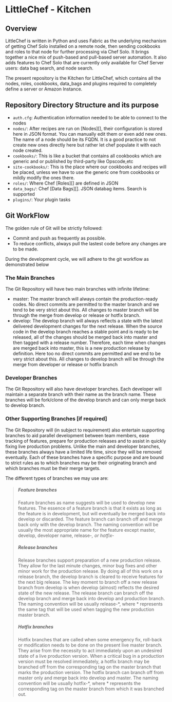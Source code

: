 # LittleChef - Kitchen

## Overview

LittleChef is written in Python and uses Fabric as the underlying mechanism of getting Chef Solo installed on a remote node,
then sending cookbooks and roles to that node for further processing via Chef Solo. It brings together a nice mix of push-based
and pull-based server automation. It also adds features to Chef Solo that are currently only available for Chef Server users:
data bag search, and node search.

The present repository is the Kitchen for LittleChef, which contains all the nodes, roles, cookbooks, data_bags and plugins
required to completely define a server or Amazon Instance.

## Repository Directory Structure and its purpose

* `auth.cfg`: Authentication information needed to be able to connect to the nodes
* `nodes/`: After recipes are run on [Nodes][], their configuration is stored here in
JSON format. You can manually edit them or even add new ones. The name of a node
should be its FQDN. It is a good practice to not create new ones directly here but rather
let chef populate it with each node created.
* `cookbooks/`: This is like a bucket that contains all cookbooks which are generic and
or published by third-party like Opscode,etc
* `site-cookbooks/`: This is the place where our cookbooks and recipes will be placed, unless
we have to use the generic one from cookbooks or mildly modify the ones there.
* `roles/`: Where Chef [Roles][] are defined in JSON
* `data_bags/`: Chef [Data Bags][]. JSON databag items. Search is supported
* `plugins/`: Your plugin tasks

## Git WorkFlow

The golden rule of Git will be strictly followed:

- Commit and push as frequently as possible.
- To reduce conflicts, always pull the lastest code before any changes are to be made.

During the development cycle, we will adhere to the git workflow as demonstrated below

### The Main Branches

The Git Repository will have two main branches with infinite lifetime:
* master: The master branch will always contain the production-ready codes. No direct commits are permitted to the master branch and
we tend to be very strict about this. All changes to master branch will be through the merge from develop or release or hotfix branch.
* develop: The develop branch will always reflects a state with the latest delivered development changes for the next release.
When the source code in the develop branch reaches a stable point and is ready to be released, all of the changes should be merged
back into master and then tagged with a release number. Therefore, each time when changes are merged back into master, this is a new
production release by definition. Here too no direct commits are permitted and we end to be very strict about this. All changes to
develop branch will be through the merge from developer or release or hotfix branch

### Developer Branches

The Git Repository will also have developer branches. Each developer will maintain a separate branch with their name as the branch name.
These branches will be fork/clone of the develop branch and can only merge back to develop branch.

### Other Supporting Branches [if required]

The Git Repository will (in subject to requirement) also entertain supporting branches to aid parallel development between team members,
ease tracking of features, prepare for production releases and to assist in quickly fixing live production problems. Unlike the main and
developer branches, these branches always have a limited life time, since they will be removed eventually. Each of these branches have a
specific purpose and are bound to strict rules as to which branches may be their originating branch and which branches must be their merge
targets.

The different types of branches we may use are:

>##### Feature branches
> Feature branches as name suggests will be used to develop new features. The essence of a feature branch is that it exists as long as the
> feature is in development, but will eventually be merged back into develop or discarded. The feature branch can branch off and merge back
> only with the develop branch. The naming convention will be usually the most appropriate name for the feature except master, develop,
> developer name, release-*, or hotfix-*
>
>##### Release branches
> Release branches support preparation of a new production release. They allow for the last minute changes, minor bug fixes and other minor
> work for the production release. By doing all of this work on a release branch, the develop branch is cleared to receive features for the
> next big release. The key moment to branch off a new release branch from develop is when develop (almost) reflects the desired state of the
> new release. The release branch can branch off the develop branch and merge back into develop and production branch.  The naming convention
> will be usually release-*, where * represents the same tag that will be used when tagging the new production master branch.
>
>##### Hotfix branches
> Hotfix branches that are called when some emergency fix, roll-back or modification needs to be done on the present live master branch. They
> arise from the necessity to act immediately upon an undesired state of a live production version. When a critical bug in a production version
> must be resolved immediately, a hotfix branch may be branched off from the corresponding tag on the master branch that marks the production version.
> The hotfix branch can branch off from master only and merge back into develop and master. The naming convention will be usually hotfix-*, where *
> represents the corresponding tag on the master branch from which it was branched out.
